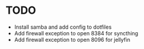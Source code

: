 # TODO

- Install samba and add config to dotfiles
- Add firewall exception to open 8384 for syncthing
- Add firewall exception to open 8096 for jellyfin
